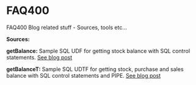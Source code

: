# FAQ400
FAQ400 Blog related stuff - Sources, tools etc...

**Sources:**

**getBalance:**     Sample SQL UDF for getting stock balance with SQL control statements. 
                    [See blog post](https://blog.faq400.com/en/db2-for-i/db2-for-i-sql-functions-en/)
                    
**getBalanceT:**    Sample SQL UDTF for getting stock, purchase and sales balance with SQL control statements and PIPE. 
                    [See blog post](https://blog.faq400.com/en/db2-for-i/db2-for-i-sql-functions-en/)
